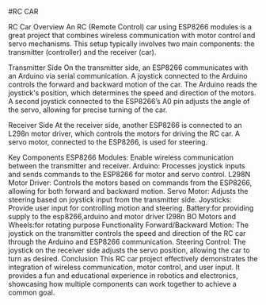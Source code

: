 #RC CAR

RC Car Overview
An RC (Remote Control) car using ESP8266 modules is a great project that combines wireless communication with motor control and servo mechanisms. This setup typically involves two main components: the transmitter (controller) and the receiver (car).

Transmitter Side
On the transmitter side, an ESP8266 communicates with an Arduino via serial communication. A joystick connected to the Arduino controls the forward and backward motion of the car. The Arduino reads the joystick's position, which determines the speed and direction of the motors. A second joystick connected to the ESP8266’s A0 pin adjusts the angle of the servo, allowing for precise turning of the car.

Receiver Side
At the receiver side, another ESP8266 is connected to an L298n motor driver, which controls the motors for driving the RC car. A servo motor, connected to the ESP8266, is used for steering.

Key Components
ESP8266 Modules: Enable wireless communication between the transmitter and receiver.
Arduino: Processes joystick inputs and sends commands to the ESP8266 for motor and servo control.
L298N Motor Driver: Controls the motors based on commands from the ESP8266, allowing for both forward and backward motion.
Servo Motor: Adjusts the steering based on joystick input from the transmitter side.
Joysticks: Provide user input for controlling motion and steering.
Battery:for providing supply to the esp8266,arduino and motor driver l298n
BO Motors and Wheels:for rotating purpose
Functionality
Forward/Backward Motion: The joystick on the transmitter controls the speed and direction of the RC car through the Arduino and ESP8266 communication.
Steering Control: The joystick on the receiver side adjusts the servo position, allowing the car to turn as desired.
Conclusion
This RC car project effectively demonstrates the integration of wireless communication, motor control, and user input. It provides a fun and educational experience in robotics and electronics, showcasing how multiple components can work together to achieve a common goal.
